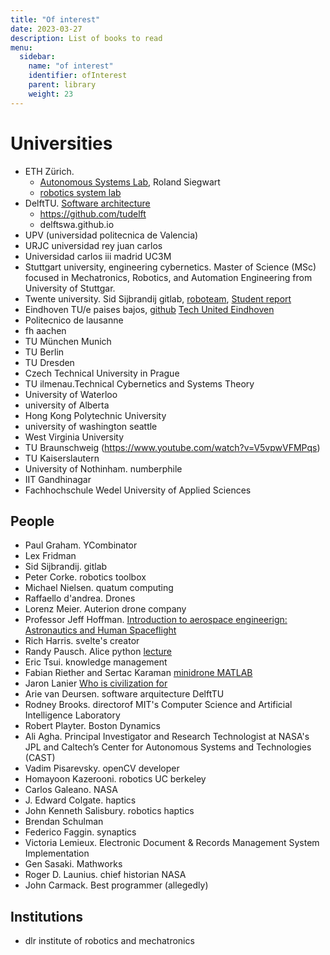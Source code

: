 ```yaml
---
title: "Of interest"
date: 2023-03-27
description: List of books to read  
menu:
  sidebar:
    name: "of interest"
    identifier: ofInterest
    parent: library    
    weight: 23
---
```



# Universities

* ETH Zürich. 
    * [Autonomous Systems Lab](https://github.com/ethz-asl), Roland Siegwart 
    * [robotics system lab](https://github.com/leggedrobotics)
* DelftTU. [Software architecture](https://delftswa.gitbooks.io/desosa2016/content/)
    * https://github.com/tudelft
    * delftswa.github.io
* UPV (universidad politecnica de Valencia)
* URJC universidad rey juan carlos  
* Universidad carlos iii madrid UC3M
* Stuttgart university, engineering cybernetics. Master of Science (MSc) focused in Mechatronics, Robotics, and Automation Engineering from University of Stuttgar.
* Twente university. Sid Sijbrandij gitlab, [roboteam](https://www.youtube.com/channel/UCAB2bLpeVElJN2jDyF14zsQ), [Student report](https://www.youtube.com/watch?v=TvSTCM7SjGs)
* Eindhoven TU/e paises bajos, [github](https://github.com/tue-robotics/) [Tech United Eindhoven](https://www.techunited.nl/en/)
* Politecnico de lausanne
* fh aachen 
* TU München Munich
* TU Berlin
* TU Dresden
* Czech Technical University in Prague
* TU ilmenau.Technical Cybernetics and Systems Theory
* University of Waterloo
* university of Alberta
* Hong Kong Polytechnic University
* university of washington seattle
* West Virginia University
* TU Braunschweig (https://www.youtube.com/watch?v=V5vpwVFMPqs)
* TU Kaiserslautern
* University of Nothinham. numberphile
* IIT Gandhinagar
* Fachhochschule Wedel University of Applied Sciences


## People

* Paul Graham. YCombinator
* Lex Fridman
* Sid Sijbrandij. gitlab
* Peter Corke. robotics toolbox
* Michael Nielsen. quatum computing
* Raffaello d'andrea. Drones
* Lorenz Meier. Auterion drone company
* Professor Jeff Hoffman. [Introduction to aerospace engineerign: Astronautics and Human Spaceflight](https://www.youtube.com/watch?v=bvxqCAkjDxs)
* Rich Harris. svelte's creator
* Randy Pausch. Alice python  [lecture](https://archive.org/details/GabrielRobins-50YearsOfComputerScienceInnovationByRandyPausch812)
* Eric Tsui. knowledge management
* Fabian Riether and Sertac Karaman [minidrone MATLAB](https://github.com/Parrot-Developers/RollingSpiderEdu)
* Jaron Lanier  [Who is civilization for](https://youtu.be/rGqiswuJuQI)
* Arie van Deursen. software arquitecture DelftTU  
* Rodney Brooks. directorof MIT's Computer Science and Artificial Intelligence Laboratory
* Robert Playter. Boston Dynamics
* Ali Agha. Principal Investigator and Research Technologist at NASA's JPL and Caltech’s Center for Autonomous Systems and Technologies (CAST)
* Vadim Pisarevsky. openCV developer
* Homayoon Kazerooni. robotics UC berkeley
* Carlos Galeano. NASA
* J. Edward Colgate. haptics
* John Kenneth Salisbury. robotics haptics
* Brendan Schulman
* Federico Faggin. synaptics
* Victoria Lemieux. Electronic Document & Records Management System Implementation
* Gen Sasaki. Mathworks
* Roger D. Launius. chief historian NASA
* John Carmack. Best programmer (allegedly)

## Institutions

* dlr institute of robotics and mechatronics
